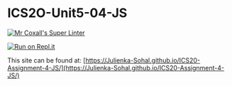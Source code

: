 # ICS2O-Unit5-04-JS

[![Mr Coxall's Super Linter](https://github.com/Julienka-Sohal/ICS20-Assignment-4-JS/workflows/Mr%20Coxall's%20Super%20Linter/badge.svg)](https://github.com/Julienka-Sohal/ICS20-Assignment-4-JS/actions/)

[![Run on Repl.it](https://repl.it/badge/github/Julienka-Sohal/ICS20-Assignment-4-JS)](https://repl.it/github/Julienka-Sohal/ICS20-Assignment-4-JS)

This site can be found at: [https://Julienka-Sohal.github.io/ICS20-Assignment-4-JS/](https://Julienka-Sohal.github.io/ICS20-Assignment-4-JS/)
